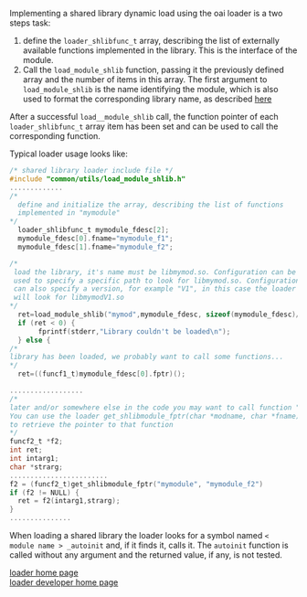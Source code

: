 Implementing a shared library dynamic load using the oai loader  is a two steps task:
1.  define the `loader_shlibfunc_t` array, describing the list of externally available functions implemented in the library. This is the interface of the module.
1.  Call the `load_module_shlib` function, passing it the previously defined array and the number of items in this array. The first argument to `load_module_shlib` is the name identifying the module, which is also used to format the corresponding library name, as described [here](loader/rtusage#shared-library-names)

After a successful `load__module_shlib` call, the function pointer of each `loader_shlibfunc_t` array item has been set and can be used to call the corresponding function.

Typical loader usage looks like:

```c
/* shared library loader include file */
#include "common/utils/load_module_shlib.h"
.............
/* 
  define and initialize the array, describing the list of functions 
  implemented in "mymodule"
*/
  loader_shlibfunc_t mymodule_fdesc[2];
  mymodule_fdesc[0].fname="mymodule_f1"; 
  mymodule_fdesc[1].fname="mymodule_f2"; 

/*
 load the library, it's name must be libmymod.so. Configuration can be 
 used to specify a specific path to look for libmymod.so. Configuration
 can also specify a version, for example "V1", in this case the loader
 will look for libmymodV1.so
*/
  ret=load_module_shlib("mymod",mymodule_fdesc, sizeof(mymodule_fdesc)/sizeof(loader_shlibfunc_t));
  if (ret < 0) {
       fprintf(stderr,"Library couldn't be loaded\n");
  } else {
/* 
library has been loaded, we probably want to call some functions...
*/
  ret=((funcf1_t)mymodule_fdesc[0].fptr)();

..................
/* 
later and/or somewhere else in the code you may want to call function "mymodule_f2"
You can use the loader get_shlibmodule_fptr(char *modname, char *fname) function
to retrieve the pointer to that function
*/
funcf2_t *f2;
int ret;
int intarg1;
char *strarg;
........................
f2 = (funcf2_t)get_shlibmodule_fptr("mymodule", "mymodule_f2")
if (f2 != NULL) {
  ret = f2(intarg1,strarg);
}
...............
```
When loading a shared library the loader looks for a symbol named `< module name > _autoinit` and, if it finds it, calls it. The `autoinit` function is called without any argument and the returned value, if any, is not tested. 

[loader home page](../loader.md)  
[loader developer home page](../../loader/devusage.md)